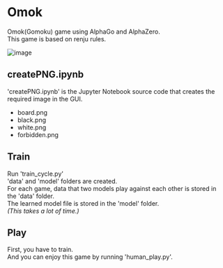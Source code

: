 # Omok

Omok(Gomoku) game using AlphaGo and AlphaZero.  
This game is based on renju rules.

![image](https://user-images.githubusercontent.com/61582074/229351017-d5218963-2769-4851-94cb-8b8662985d0e.png)

## createPNG.ipynb

'createPNG.ipynb' is the Jupyter Notebook source code that creates the required image in the GUI.

- board.png
- black.png
- white.png
- forbidden.png

## Train

Run 'train_cycle.py'  
'data' and 'model' folders are created.  
For each game, data that two models play against each other is stored in the 'data' folder.  
The learned model file is stored in the 'model' folder.  
*(This takes a lot of time.)*

## Play

First, you have to train.  
And you can enjoy this game by running 'human_play.py'.
